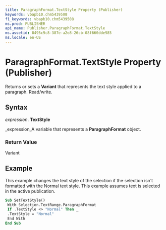 ```yaml
---
title: ParagraphFormat.TextStyle Property (Publisher)
keywords: vbapb10.chm5439508
f1_keywords: vbapb10.chm5439508
ms.prod: PUBLISHER
api_name: Publisher.ParagraphFormat.TextStyle
ms.assetid: 8495c9c8-387e-a2e8-26cb-08f660dde985
ms.locale: en-US
---
```



# ParagraphFormat.TextStyle Property (Publisher)

Returns or sets a  **Variant** that represents the text style applied to a paragraph. Read/write.


## Syntax

 _expression_. **TextStyle**

 _expression_A variable that represents a  **ParagraphFormat** object.


### Return Value

Variant


## Example

This example changes the text style of the selection if the selection isn't formatted with the Normal text style. This example assumes text is selected in the active publication.


```vb
Sub SetTextStyle() 
 With Selection.TextRange.ParagraphFormat 
 If .TextStyle <> "Normal" Then _ 
 .TextStyle = "Normal" 
 End With 
End Sub
```



